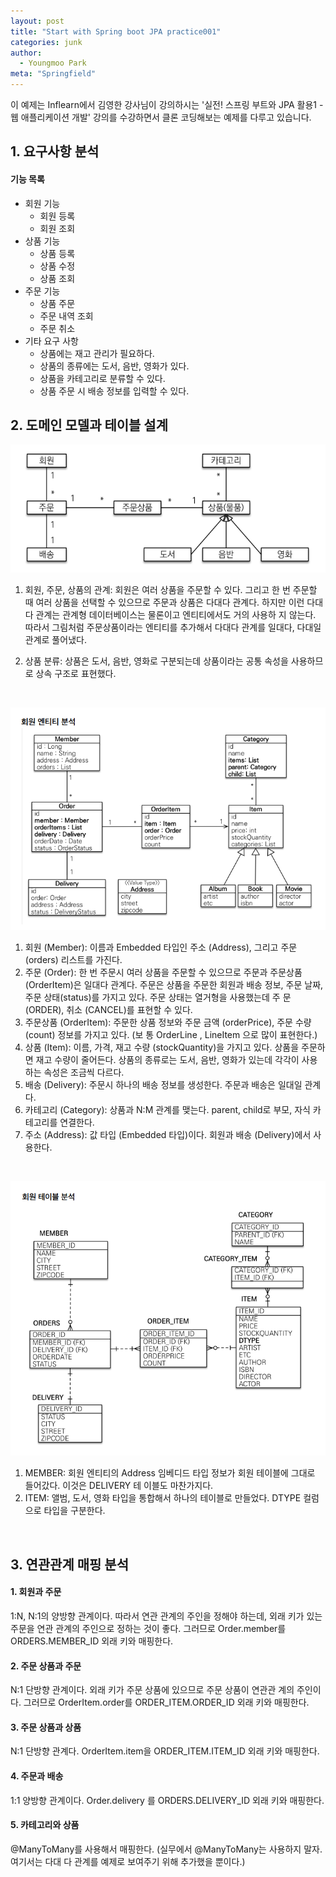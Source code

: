 ```yaml
---
layout: post
title: "Start with Spring boot JPA practice001"
categories: junk
author:
  - Youngmoo Park
meta: "Springfield"
---
```


이 예제는 Inflearn에서 김영한 강사님이 강의하시는 '실전! 스프링 부트와 JPA 활용1 - 웹 애플리케이션 개발' 강의를 수강하면서 클론 코딩해보는 예제를 다루고 있습니다.

## 1. 요구사항 분석

#### 기능 목록

- 회원 기능 
    - 회원 등록
    - 회원 조회
- 상품 기능
  - 상품 등록
  - 상품 수정
  - 상품 조회
- 주문 기능
  - 상품 주문
  - 주문 내역 조회
  - 주문 취소
- 기타 요구 사항
  - 상품에는 재고 관리가 필요하다.
  - 상품의 종류에는 도서, 음반, 영화가 있다.
  - 상품을 카테고리로 분류할 수 있다.
  - 상품 주문 시 배송 정보를 입력할 수 있다.

## 2. 도메인 모델과 테이블 설계
![IMAGE](/assets/images/0001/domain-model.png)
1. 회원, 주문, 상품의 관계: 회원은 여러 상품을 주문할 수 있다. 그리고 한 번 주문할 때 여러 상품을 선택할 수 있으므로
주문과 상품은 다대다 관계다. 하지만 이런 다대다 관계는 관계형 데이터베이스는 물론이고 엔티티에서도 거의 사용하
지 않는다. 따라서 그림처럼 주문상품이라는 엔티티를 추가해서 다대다 관계를 일대다, 다대일 관계로 풀어냈다.

2. 상품 분류: 상품은 도서, 음반, 영화로 구분되는데 상품이라는 공통 속성을 사용하므로 상속 구조로 표현했다.

<br/>

![IMAGE](/assets/images/0001/member-entity-analysis.png)
1. 회원 (Member): 이름과 Embedded 타입인 주소 (Address), 그리고 주문 (orders) 리스트를 가진다.
2. 주문 (Order): 한 번 주문시 여러 상품을 주문할 수 있으므로 주문과 주문상품 (OrderItem)은 일대다 관계다. 주문은
상품을 주문한 회원과 배송 정보, 주문 날짜, 주문 상태(status)를 가지고 있다. 주문 상태는 열거형을 사용했는데 주
문 (ORDER), 취소 (CANCEL)를 표현할 수 있다.
3. 주문상품 (OrderItem): 주문한 상품 정보와 주문 금액 (orderPrice), 주문 수량 (count) 정보를 가지고 있다. (보
통 OrderLine , LineItem 으로 많이 표현한다.)
4. 상품 (Item): 이름, 가격, 재고 수량 (stockQuantity)을 가지고 있다. 상품을 주문하면 재고 수량이 줄어든다. 상품의
종류로는 도서, 음반, 영화가 있는데 각각이 사용하는 속성은 조금씩 다르다.
5. 배송 (Delivery): 주문시 하나의 배송 정보를 생성한다. 주문과 배송은 일대일 관계다.
6. 카테고리 (Category): 상품과 N:M 관계를 맺는다. parent, child로 부모, 자식 카테고리를 연결한다.
7. 주소 (Address): 값 타입 (Embedded 타입)이다. 회원과 배송 (Delivery)에서 사용한다.

<br/>

![IMAGE](/assets/images/0001/member-table-analysis.png)
1. MEMBER: 회원 엔티티의 Address 임베디드 타입 정보가 회원 테이블에 그대로 들어갔다. 이것은 DELIVERY 테
이블도 마찬가지다.
2. ITEM: 앨범, 도서, 영화 타입을 통합해서 하나의 테이블로 만들었다. DTYPE 컬럼으로 타입을 구분한다.

<br/>

## 3. 연관관계 매핑 분석

#### 1. 회원과 주문 
1:N, N:1의 양방향 관계이다. 따라서 연관 관계의 주인을 정해야 하는데, 외래 키가 있는 주문을 연관
관계의 주인으로 정하는 것이 좋다. 그러므로 Order.member를 ORDERS.MEMBER_ID 외래 키와 매핑한다.
#### 2. 주문 상품과 주문
N:1 단방향 관계이다. 외래 키가 주문 상품에 있으므로 주문 상품이 연관관 계의 주인이다. 그러므로
OrderItem.order를 ORDER_ITEM.ORDER_ID 외래 키와 매핑한다.
#### 3. 주문 상품과 상품
N:1 단방향 관계다. OrderItem.item을 ORDER_ITEM.ITEM_ID 외래 키와 매핑한다.
#### 4. 주문과 배송
1:1 양방향 관계이다. Order.delivery 를 ORDERS.DELIVERY_ID 외래 키와 매핑한다.
#### 5. 카테고리와 상품
@ManyToMany를 사용해서 매핑한다. (실무에서 @ManyToMany는 사용하지 말자. 여기서는 다대
다 관계를 예제로 보여주기 위해 추가했을 뿐이다.)

